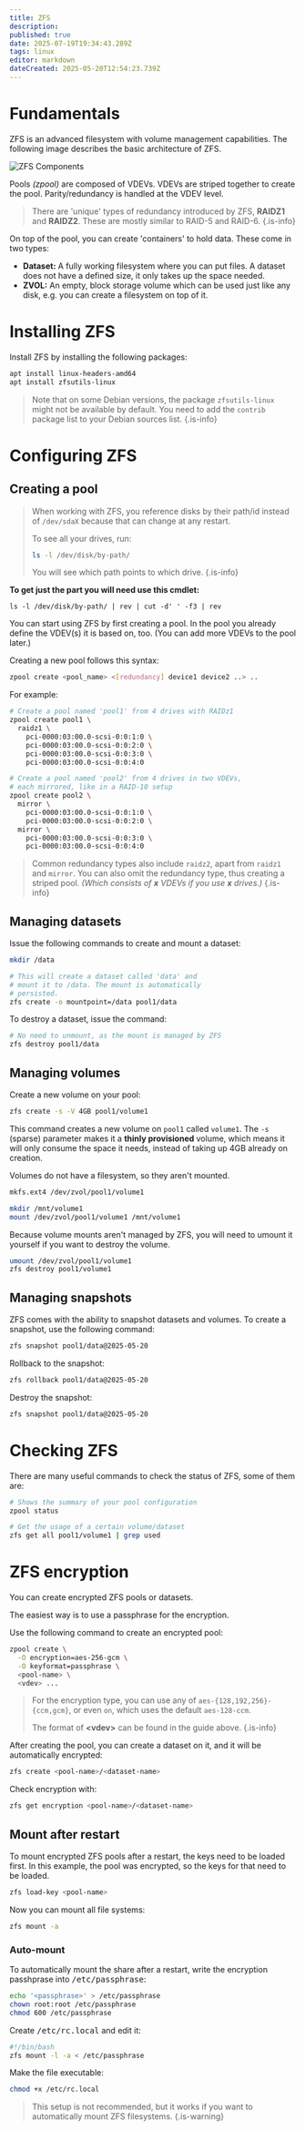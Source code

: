 ```yaml
---
title: ZFS
description: 
published: true
date: 2025-07-19T19:34:43.289Z
tags: linux
editor: markdown
dateCreated: 2025-05-20T12:54:23.739Z
---
```


# Fundamentals

ZFS is an advanced filesystem with volume management capabilities. The following image describes the basic architecture of ZFS.

![ZFS Components](/zfs_-components.png)

Pools *(zpool)* are composed of VDEVs. VDEVs are striped together to create the pool. Parity/redundancy is handled at the VDEV level.

> There are 'unique' types of redundancy introduced by ZFS, **RAIDZ1** and **RAIDZ2**. These are mostly similar to RAID-5 and RAID-6.
{.is-info}

On top of the pool, you can create 'containers' to hold data. These come in two types:

- **Dataset:** A fully working filesystem where you can put files. A dataset does not have a defined size, it only takes up the space needed.
- **ZVOL:** An empty, block storage volume which can be used just like any disk, e.g. you can create a filesystem on top of it.

# Installing ZFS

Install ZFS by installing the following packages:

```bash
apt install linux-headers-amd64
apt install zfsutils-linux
```

> Note that on some Debian versions, the package `zfsutils-linux` might not be available by default. You need to add the `contrib` package list to your Debian sources list.
{.is-info}

# Configuring ZFS

## Creating a pool

> When working with ZFS, you reference disks by their path/id instead of `/dev/sdaX` because that can change at any restart.
> 
> To see all your drives, run:
> ```bash
> ls -l /dev/disk/by-path/
> ```
> You will see which path points to which drive.
{.is-info}

**To get just the part you will need use this cmdlet:**
```
ls -l /dev/disk/by-path/ | rev | cut -d' ' -f3 | rev
```

You can start using ZFS by first creating a pool. In the pool you already define the VDEV(s) it is based on, too. (You can add more VDEVs to the pool later.)

Creating a new pool follows this syntax:

```bash
zpool create <pool_name> <[redundancy] device1 device2 ..> ..
```

For example:

```bash
# Create a pool named 'pool1' from 4 drives with RAIDz1
zpool create pool1 \
  raidz1 \
    pci-0000:03:00.0-scsi-0:0:1:0 \
    pci-0000:03:00.0-scsi-0:0:2:0 \
    pci-0000:03:00.0-scsi-0:0:3:0 \
    pci-0000:03:00.0-scsi-0:0:4:0

# Create a pool named 'pool2' from 4 drives in two VDEVs,
# each mirrored, like in a RAID-10 setup
zpool create pool2 \
  mirror \
    pci-0000:03:00.0-scsi-0:0:1:0 \
    pci-0000:03:00.0-scsi-0:0:2:0 \
  mirror \
    pci-0000:03:00.0-scsi-0:0:3:0 \
    pci-0000:03:00.0-scsi-0:0:4:0
```

> Common redundancy types also include `raidz2`, apart from `raidz1` and `mirror`. You can also omit the redundancy type, thus creating a striped pool. *(Which consists of **x** VDEVs if you use **x** drives.)*
{.is-info}

## Managing datasets

Issue the following commands to create and mount a dataset:

```bash
mkdir /data

# This will create a dataset called 'data' and
# mount it to /data. The mount is automatically
# persisted.
zfs create -o mountpoint=/data pool1/data
```

To destroy a dataset, issue the command:

```bash
# No need to unmount, as the mount is managed by ZFS
zfs destroy pool1/data
```

## Managing volumes

Create a new volume on your pool:

```bash
zfs create -s -V 4GB pool1/volume1
```

This command creates a new volume on `pool1` called `volume1`. The `-s` (sparse) parameter makes it a **thinly provisioned** volume, which means it will only consume the space it needs, instead of taking up 4GB already on creation.

Volumes do not have a filesystem, so they aren't mounted.

```bash
mkfs.ext4 /dev/zvol/pool1/volume1

mkdir /mnt/volume1
mount /dev/zvol/pool1/volume1 /mnt/volume1
```

Because volume mounts aren't managed by ZFS, you will need to umount it yourself if you want to destroy the volume.

```bash
umount /dev/zvol/pool1/volume1
zfs destroy pool1/volume1
```

## Managing snapshots

ZFS comes with the ability to snapshot datasets and volumes. To create a snapshot, use the following command:

```bash
zfs snapshot pool1/data@2025-05-20
```

Rollback to the snapshot:

```bash
zfs rollback pool1/data@2025-05-20
```

Destroy the snapshot:

```bash
zfs snapshot pool1/data@2025-05-20
```

# Checking ZFS

There are many useful commands to check the status of ZFS, some of them are:

```bash
# Shows the summary of your pool configuration
zpool status

# Get the usage of a certain volume/dataset
zfs get all pool1/volume1 | grep used
```

# ZFS encryption

You can create encrypted ZFS pools or datasets.

The easiest way is to use a passphrase for the encryption.

Use the following command to create an encrypted pool:

```bash
zpool create \
  -O encryption=aes-256-gcm \
  -O keyformat=passphrase \
  <pool-name> \
  <vdev> ...
```

> For the encryption type, you can use any of `aes-{128,192,256}-{ccm,gcm}`, or even `on`, which uses the default `aes-128-ccm`.
> 
> The format of **\<vdev>** can be found in the guide above.
{.is-info}

After creating the pool, you can create a dataset on it, and it will be automatically encrypted:

```bash
zfs create <pool-name>/<dataset-name>
```

Check encryption with:

```bash
zfs get encryption <pool-name>/<dataset-name>
```

## Mount after restart

To mount encrypted ZFS pools after a restart, the keys need to be loaded first. In this example, the pool was encrypted, so the keys for that need to be loaded.

```bash
zfs load-key <pool-name>
```

Now you can mount all file systems:

```bash
zfs mount -a
```

### Auto-mount

To automatically mount the share after a restart, write the encryption passhprase into <kbd>/etc/passphrase</kbd>:

```bash
echo '<passphrase>' > /etc/passphrase
chown root:root /etc/passphrase
chmod 600 /etc/passphrase
```

Create <kbd>/etc/rc.local</kbd> and edit it:

```bash
#!/bin/bash
zfs mount -l -a < /etc/passphrase
```

Make the file executable:

```bash
chmod +x /etc/rc.local
```

> This setup is not recommended, but it works if you want to automatically mount ZFS filesystems.
{.is-warning}
